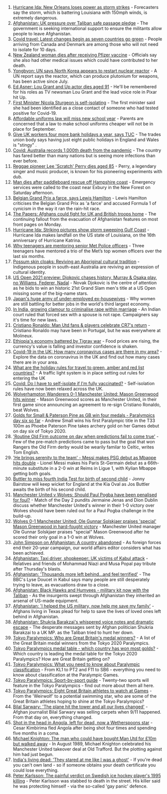 1. [Hurricane Ida: New Orleans loses power as storm strikes](https://www.bbc.co.uk/news/world-us-canada-58378788?at_medium=RSS&at_campaign=KARANGA) - Forecasters say the storm, which is battering Louisiana with 150mph winds, is extremely dangerous.
2. [Afghanistan: UK pressure over Taliban safe passage pledge](https://www.bbc.co.uk/news/uk-58380167?at_medium=RSS&at_campaign=KARANGA) - The government is seeking international support to ensure the militants allow people to leave Afghanistan.
3. [Covid travel: Latest changes begin as seven countries go green](https://www.bbc.co.uk/news/uk-58379063?at_medium=RSS&at_campaign=KARANGA) - People arriving from Canada and Denmark are among those who will not need to isolate for 10 days.
4. [New Zealand woman dies after receiving Pfizer vaccine](https://www.bbc.co.uk/news/world-asia-58380867?at_medium=RSS&at_campaign=KARANGA) - Officials say she also had other medical issues which could have contributed to her death.
5. [Yongbyon: UN says North Korea appears to restart nuclear reactor](https://www.bbc.co.uk/news/world-asia-58380547?at_medium=RSS&at_campaign=KARANGA) - A UN report says the reactor, which can produce plutonium for weapons, has been active since July.
6. [Ed Asner: Lou Grant and Up actor dies aged 91](https://www.bbc.co.uk/news/world-us-canada-58380089?at_medium=RSS&at_campaign=KARANGA) - He'll be remembered for his roles as TV newsman Lou Grant and the lead voice role in Pixar hit Up.
7. [First Minister Nicola Sturgeon is self-isolating](https://www.bbc.co.uk/news/uk-scotland-scotland-politics-58361884?at_medium=RSS&at_campaign=KARANGA) - The first minister said she had been identified as a close contact of someone who had tested positive for Covid-19.
8. [Affordable uniforms law will miss new school year](https://www.bbc.co.uk/news/business-58359541?at_medium=RSS&at_campaign=KARANGA) - Parents are concerned that a law to make school uniforms cheaper will not be in place for September.
9. [Give UK workers four more bank holidays a year, says TUC](https://www.bbc.co.uk/news/business-58379875?at_medium=RSS&at_campaign=KARANGA) - The trades union body says having just eight public holidays in England and Wales is "stingy" .
10. [Covid: Australia records 1,000th death from the pandemic](https://www.bbc.co.uk/news/world-australia-58381168?at_medium=RSS&at_campaign=KARANGA) - The country has fared better than many nations but is seeing more infections than ever before.
11. [Reggae pioneer Lee 'Scratch' Perry dies aged 85](https://www.bbc.co.uk/news/world-latin-america-58379715?at_medium=RSS&at_campaign=KARANGA) - Perry, a legendary singer and music producer, is known for his pioneering experiments with dub.
12. [Man dies after paddleboard rescue off Hampshire coast](https://www.bbc.co.uk/news/uk-england-hampshire-58377223?at_medium=RSS&at_campaign=KARANGA) - Emergency services were called to the coast near Exbury in the New Forest on Saturday afternoon.
13. [Belgian Grand Prix a farce, says Lewis Hamilton](https://www.bbc.co.uk/sport/formula1/58379620?at_medium=RSS&at_campaign=KARANGA) - Lewis Hamilton criticises the Belgian Grand Prix as 'a farce' and accused Formula 1 of cynicism in the way it ran the rain-hit race.
14. [The Papers: Afghans could fight for UK and British troops home](https://www.bbc.co.uk/news/blogs-the-papers-58380032?at_medium=RSS&at_campaign=KARANGA) - The continuing fallout from the evacuation of Afghanistan features on most front pages on Monday.
15. [Hurricane Ida: Striking pictures show storm sweeping Gulf Coast](https://www.bbc.co.uk/news/world-us-canada-58380820?at_medium=RSS&at_campaign=KARANGA) - Hurricane Ida makes landfall on the US state of Louisiana, on the 16th anniversary of Hurricane Katrina.
16. [Why teenagers are mentoring senior Met Police officers](https://www.bbc.co.uk/news/uk-england-london-58351814?at_medium=RSS&at_campaign=KARANGA) - Three teenagers have mentored a trio of the Met’s top women officers over the last six months.
17. [Possum skin cloaks: Reviving an Aboriginal cultural tradition](https://www.bbc.co.uk/news/world-australia-58338411?at_medium=RSS&at_campaign=KARANGA) - Indigenous people in south-east Australia are reviving an expression of cultural identity.
18. [US Open 2021 preview: Djokovic chases history, Murray & Osaka play, no Williams, Federer, Nadal](https://www.bbc.co.uk/sport/tennis/58344653?at_medium=RSS&at_campaign=KARANGA) - Novak Djokovic is the centre of attention as he bids to win an historic 21st Grand Slam men's title at a US Open missing some of the big-name stars.
19. [Japan's huge army of under-employed ex-housewives](https://www.bbc.co.uk/news/business-58301604?at_medium=RSS&at_campaign=KARANGA) - Why women are still battling for better jobs in the world's third largest economy.
20. [In India, growing clamour to criminalise rape within marriage](https://www.bbc.co.uk/news/world-asia-india-58358795?at_medium=RSS&at_campaign=KARANGA) - An Indian court ruled that forced sex with a spouse is not rape. Campaigners say it's time for new laws.
21. [Cristiano Ronaldo: Man Utd fans & players celebrate CR7's return](https://www.bbc.co.uk/sport/football/58379016?at_medium=RSS&at_campaign=KARANGA) - Cristiano Ronaldo may have been in Portugal, but he was everywhere at Molineux.
22. [Ethiopia's economy battered by Tigray war](https://www.bbc.co.uk/news/world-africa-58319977?at_medium=RSS&at_campaign=KARANGA) - Food prices are rising, the currency's value is falling and investor confidence is shaken.
23. [Covid-19 in the UK: How many coronavirus cases are there in my area?](https://www.bbc.co.uk/news/uk-51768274?at_medium=RSS&at_campaign=KARANGA) - Explore the data on coronavirus in the UK and find out how many cases there are in your area.
24. [What are the holiday rules for travel to green, amber and red list countries?](https://www.bbc.co.uk/news/explainers-52544307?at_medium=RSS&at_campaign=KARANGA) - A traffic light system is in place setting out rules for entering the UK
25. [Covid: Do I have to self-isolate if I'm fully vaccinated?](https://www.bbc.co.uk/news/explainers-54239922?at_medium=RSS&at_campaign=KARANGA) - Self-isolation rules have now been relaxed across the UK.
26. [Wolverhampton Wanderers 0-1 Manchester United: Mason Greenwood hits winner](https://www.bbc.co.uk/sport/football/58295875?at_medium=RSS&at_campaign=KARANGA) - Mason Greenwood scores as Manchester United, in their first game since announcing an agreement to re-sign Cristiano Ronaldo, beat Wolves.
27. [Golds for Small & Paterson Pine as GB win four medals - Paralympics day six so far](https://www.bbc.co.uk/sport/disability-sport/58381498?at_medium=RSS&at_campaign=KARANGA) - Andrew Small wins his first Paralympic title in the T33 100m as Phoebe Paterson Pine takes archery gold on her Games debut on day six of Tokyo 2020.
28. ['Routine Old Firm outcome on day when predictions fail to come true'](https://www.bbc.co.uk/sport/football/58377822?at_medium=RSS&at_campaign=KARANGA) - Few of the pre-match predictions came to pass but the goal that won Rangers the Old Firm derby would be wearily familar to Celtic, writes Tom English.
29. ['He brings serenity to the team' - Messi makes PSG debut as Mbappe hits double](https://www.bbc.co.uk/sport/football/58375791?at_medium=RSS&at_campaign=KARANGA) - Lionel Messi makes his Paris St-Germain debut as a 66th-minute substitute in a 2-0 win at Reims in Ligue 1, with Kylian Mbappe getting both goals.
30. [Buttler to miss fourth India Test for birth of second child](https://www.bbc.co.uk/sport/cricket/58336156?at_medium=RSS&at_campaign=KARANGA) - Jonny Bairstow will keep wicket for England at the Kia Oval as Jos Buttler awaits the birth of his second child.
31. [Manchester United v Wolves: Should Paul Pogba have been penalised for foul?](https://www.bbc.co.uk/sport/av/football/58380359?at_medium=RSS&at_campaign=KARANGA) - Match of the Day 2 pundits Jermaine Jenas and Dion Dublin discuss whether Manchester United's winner in their 1-0 victory over Wolves should have been ruled out for a Paul Pogba challenge in the build-up.
32. [Wolves 0-1 Manchester United: Ole Gunnar Solskjaer praises 'special' Mason Greenwood in hard-fought victory](https://www.bbc.co.uk/sport/av/football/58376129?at_medium=RSS&at_campaign=KARANGA) - Manchester United manager Ole Gunnar Solskjaer praises "special" Mason Greenwood after he scored their only goal in a 1-0 win at Wolves.
33. [John Simpson on Afghanistan: A country abandoned](https://www.bbc.co.uk/news/58377984?at_medium=RSS&at_campaign=KARANGA) - As foreign forces end their 20-year campaign, our world affairs editor considers what has been achieved.
34. [Afghanistan: Taxi driver, shopkeeper: UK victims of Kabul attack](https://www.bbc.co.uk/news/uk-58377804?at_medium=RSS&at_campaign=KARANGA) - Relatives and friends of Mohammad Niazi and Musa Popal pay tribute after Thursday's blasts.
35. [Afghanistan: 'Thousands more left behind...and feel terrified'](https://www.bbc.co.uk/news/world-asia-58374153?at_medium=RSS&at_campaign=KARANGA) - The BBC's Lyse Doucet in Kabul says many people are still desperately trying to leave, as evacuations draw to a close.
36. [Afghanistan: Black Hawks and Humvees - military kit now with the Taliban](https://www.bbc.co.uk/news/world-asia-58356045?at_medium=RSS&at_campaign=KARANGA) - As the insurgents swept through Afghanistan they inherited an arsenal of US-made equipment.
37. [Afghanistan: 'I helped the US military, now help me save my family'](https://www.bbc.co.uk/news/world-us-canada-58349434?at_medium=RSS&at_campaign=KARANGA) - Afghans living in Texas plead for help to save the lives of loved ones left behind in Afghanistan.
38. [Afghanistan: Shukria Barakzai's whispered voice notes and dramatic escape](https://www.bbc.co.uk/news/world-asia-58345901?at_medium=RSS&at_campaign=KARANGA) - The desperate messages sent by Afghan politician Shukria Barakzai to a UK MP. as the Taliban tried to hunt her down.
39. [Tokyo Paralympics: Who are Great Britain's medal winners?](https://www.bbc.co.uk/sport/disability-sport/58267875?at_medium=RSS&at_campaign=KARANGA) - A list of the Great Britain medal winners from the Tokyo 2020 Paralympics.
40. [Tokyo Paralympics medal table - which country has won most golds?](https://www.bbc.co.uk/sport/disability-sport/58267874?at_medium=RSS&at_campaign=KARANGA) - Which country is leading the medal table for the Tokyo 2020 Paralympics? How are Great Britain getting on?
41. [Tokyo Paralympics: What you need to know about Paralympic classification](https://www.bbc.co.uk/sport/disability-sport/57396986?at_medium=RSS&at_campaign=KARANGA) - From KL1 to PT2 and F11 to SB6 - everything you need to know about classification at the Paralympic Games.
42. [Tokyo Paralympics: Sport-by-sport guide](https://www.bbc.co.uk/sport/disability-sport/58228171?at_medium=RSS&at_campaign=KARANGA) - Twenty-two sports will feature in the Tokyo Paralympics - find out more about them all here.
43. [Tokyo Paralympics: Eight Great Britain athletes to watch at Games](https://www.bbc.co.uk/sport/disability-sport/58126396?at_medium=RSS&at_campaign=KARANGA) - From the 'Weirwolf' to a potential swimming star, who are some of the Great Britain athletes hoping to shine at the Tokyo Paralympics?
44. [Bilal Sarwary: 'The plane hit the tower and all our lives changed'](https://www.bbc.co.uk/news/world-south-asia-58071592?at_medium=RSS&at_campaign=KARANGA) - Afghan journalist Bilal Sarwary was selling carpets when 9/11 happened. From that day on, everything changed.
45. [Shot in the head in Angola, left for dead, now a Wetherspoons star](https://www.bbc.co.uk/news/uk-58266180?at_medium=RSS&at_campaign=KARANGA) - Cesar Kimbirima fled Angola after being shot four times and spending five months in a coma.
46. [Michael Knighton: The man who could have bought Man Utd for £10m but walked away](https://www.bbc.co.uk/sport/football/58233755?at_medium=RSS&at_campaign=KARANGA) - In August 1989, Michael Knighton celebrated his Manchester United takeover deal at Old Trafford. But the plotting against him had just begun.
47. [India's living dead: 'They stared at me like I was a ghost'](https://www.bbc.co.uk/news/stories-58259497?at_medium=RSS&at_campaign=KARANGA) - If you're dead you can't own land - so if someone obtains your death certificate you could lose everything.
48. [Peter Karlsson: The painful verdict on Swedish ice hockey player's 1995 killing](https://www.bbc.co.uk/sport/ice-hockey/58101549?at_medium=RSS&at_campaign=KARANGA) - Peter Karlsson was stabbed to death in the street. His killer said he was protecting himself - via the so-called 'gay panic' defence.
